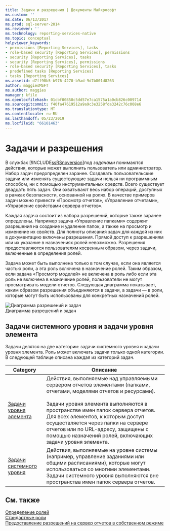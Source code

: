 ```yaml
---
title: Задачи и разрешения | Документы Майкрософт
ms.custom: ''
ms.date: 06/13/2017
ms.prod: sql-server-2014
ms.reviewer: ''
ms.technology: reporting-services-native
ms.topic: conceptual
helpviewer_keywords:
- permissions [Reporting Services], tasks
- role-based security [Reporting Services], permissions
- security [Reporting Services], tasks
- security [Reporting Services], permissions
- role-based security [Reporting Services], tasks
- predefined tasks [Reporting Services]
- tasks [Reporting Services]
ms.assetid: d7ff90b5-b976-4270-b9ad-9d7b801d8263
author: maggiesMSFT
ms.author: maggies
manager: kfile
ms.openlocfilehash: 01cbf00850c5dd57e7ca1575a1a0cb826c009714
ms.sourcegitcommit: f40fa47619512a9a9c3e3258fda3242c76c008e6
ms.translationtype: MT
ms.contentlocale: ru-RU
ms.lasthandoff: 05/23/2019
ms.locfileid: "66101463"
---
```

# <a name="tasks-and-permissions"></a>Задачи и разрешения
  В службах [!INCLUDE[ssRSnoversion](../../includes/ssrsnoversion-md.md)]под *задачами* понимаются действия, которые может выполнить пользователь или администратор. Набор задач предопределен заранее. Создавать пользовательские задачи или изменять существующие задачи нельзя ни программным способом, ни с помощью инструментальных средств. Всего существует двадцать пять задач. Они охватывают весь набор операций, доступных в рамках безопасности, основанной на ролях. В качестве примеров задач можно привести «Просмотр отчетов», «Управление отчетами», «Управление свойствами сервера отчетов».  
  
 Каждая задача состоит из набора разрешений, которые также заранее определены. Например задача «Управление папками» содержит разрешения на создание и удаление папок, а также на просмотр и изменение их свойств. Для полноты описания задач для каждой из них в документацию включены разрешения. Прямой доступ к разрешениям или их указание в назначениях ролей невозможно. Разрешения предоставляются пользователям косвенным образом, через задачи, включенные в определения ролей.  
  
 Задача может быть выполнена только в том случае, если она является частью роли, а эта роль включена в назначение ролей. Таким образом, если задача «Просмотр моделей» не включена в роль либо если эта роль не включена в назначение ролей, пользователи не могут просматривать модели отчетов. Следующая диаграмма показывает, каким образом разрешения объединяются в задачи, а задачи — в роли, которые могут быть использованы для конкретных назначений ролей.  
  
 ![Диаграмма разрешений и задач](../media/report-securityobjects.gif "Диаграмма разрешений и задач")  
Диаграмма разрешений и задач  
  
## <a name="system-and-item-level-tasks"></a>Задачи системного уровня и задачи уровня элемента  
 Задачи делятся на две категории: задачи системного уровня и задачи уровня элемента. Роль может включать задачи только одной категории. В следующей таблице описана каждая из категорий задач.  
  
|Category|Описание|  
|--------------|-----------------|  
|[Задачи уровня элемента](tasks-and-permissions-item-level-tasks.md)|Действия, выполняемые над управляемыми сервером отчетов элементами (папками, отчетами, моделями отчетов и ресурсами).<br /><br /> Задачи уровня элемента выполняются в пространстве имен папок сервера отчетов. Для всех элементов, к которым доступ осуществляется через папки на сервере отчетов или по URL-адресу, защищены с помощью назначений ролей, включающих задачи уровня элемента.|  
|[Задачи системного уровня](tasks-and-permissions-system-level-tasks.md)|Действия, выполняемые на уровне системы (например, управление заданиями или общими расписаниями), которые могут использоваться со многими элементами. Задачи системного уровня выполняются вне пространства имен папок сервера отчетов.|  
  
## <a name="see-also"></a>См. также  
 [Определение ролей](role-definitions.md)   
 [Стандартные роли](role-definitions-predefined-roles.md)   
 [Предоставление разрешений на сервер отчетов в собственном режиме](granting-permissions-on-a-native-mode-report-server.md)  
  
  
